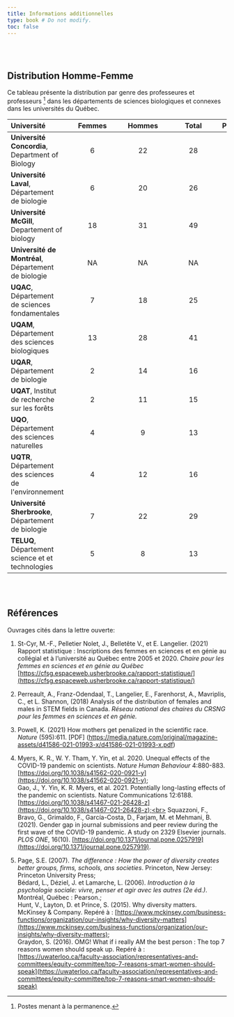 ```yaml
---
title: Informations additionnelles
type: book # Do not modify.
toc: false
---
```


<br>
<br>

## Distribution Homme-Femme 

Ce tableau présente la distribution par genre des professeures et professeurs [^1] dans les départements de sciences biologiques et connexes dans les universités du Québec.



Université  |   <div style="width:100px">Femmes </div>  |     <div style="width:100px"> Hommes</div>   |   <div style="width:100px">Total </div> |   <div style="width:100px">Pourcentage </div>	
:---| :---: |:---:|:---:|:---:
**Université Concordia**, Department of Biology     |  6 	|  22 	|  28 	|   21,4 
**Université Laval**, Département de biologie 	|   6	|20	|26	| 23,1
**Université McGill**, Departement of biology   	| 18 |	31 |	49 |	36,7
**Université de Montréal**, Département de biologie  	|   NA	|   NA	|   NA	|  NA 	
**UQAC**, Département de sciences fondamentales   	|   7	| 18 |	25 |	28
**UQAM**, Département des sciences biologiques |   13	| 28 |	41 | 31,7
**UQAR**, Département de biologie |   2 |	14 |	16 |	12,5
**UQAT**, Institut de recherche sur les forêts |  2	| 11 |	15	| 13,3
**UQO**, Département des sciences naturelles|   	4	 | 9	| 13 | 30.8
**UQTR**, Département des sciences de l'environnement|   4	 | 12	| 16	|25 
**Université Sherbrooke**, Département de biologie|   	7	| 22 |	29 |	24,1
**TELUQ**, Département science et et technologies|   5	| 8	  | 13 | 38,5

[^1]: Postes menant à la permanence.


<br>
<br>

## Références

Ouvrages cités dans la lettre ouverte:

1. St-Cyr, M.-F., Pelletier Nolet, J., Belletête V., et E. Langelier. (2021) Rapport statistique : Inscriptions des femmes en sciences et en génie au collégial et à l’université au Québec entre 2005 et 2020. *Chaire pour les femmes en sciences et en génie au Québec* [https://cfsg.espaceweb.usherbrooke.ca/rapport-statistique/](https://cfsg.espaceweb.usherbrooke.ca/rapport-statistique/)

2. Perreault, A., Franz-Odendaal, T., Langelier, E., Farenhorst, A., Mavriplis, C., et L. Shannon, (2018) Analysis of the distribution of females and males in STEM fields in Canada. *Réseau national des chaires du CRSNG pour les femmes en sciences et en génie.*

3. Powell, K. (2021) How mothers get penalized in the scientific race. *Nature* (595):611. [PDF] (https://media.nature.com/original/magazine-assets/d41586-021-01993-x/d41586-021-01993-x.pdf)

5. Myers, K. R., W. Y. Tham, Y. Yin, et al. 2020. Unequal effects of the COVID-19 pandemic on scientists. *Nature Human Behaviour* 4:880-883. [https://doi.org/10.1038/s41562-020-0921-y](https://doi.org/10.1038/s41562-020-0921-y); <br>
Gao, J., Y. Yin, K. R. Myers, et al. 2021. Potentially long-lasting effects of the pandemic on scientists. Nature Communications 12:6188. [https://doi.org/10.1038/s41467-021-26428-z](https://doi.org/10.1038/s41467-021-26428-z);<br> Squazzoni, F., Bravo, G., Grimaldo, F., García-Costa, D., Farjam, M. et Mehmani, B. (2021). Gender gap in journal submissions and peer review during the first wave of the COVID-19 pandemic. A study on 2329 Elsevier journals. *PLOS ONE*, 16(10). [https://doi.org/10.1371/journal.pone.0257919](https://doi.org/10.1371/journal.pone.0257919). 

6. Page, S.E. (2007). *The difference : How the power of diversity creates better groups, firms, schools, ans societies*.
Princeton, New Jersey: Princeton University Press; <br>
Bédard, L., Déziel, J. et Lamarche, L. (2006). *Introduction à la psychologie sociale: vivre, penser et agir avec les
autres (2e éd.)*. Montréal, Québec : Pearson.; <br>
Hunt, V., Layton, D. et Prince, S. (2015). Why diversity matters. McKinsey & Company. Repéré à : 
[https://www.mckinsey.com/business-functions/organization/our-insights/why-diversity-matters](https://www.mckinsey.com/business-functions/organization/our-insights/why-diversity-matters);  <br>
Graydon, S. (2016). OMG! What if i really AM the best person : The top 7 reasons women should speak up. Repéré à : [https://uwaterloo.ca/faculty-association/representatives-and-committees/equity-committee/top-7-reasons-smart-women-should-speak](https://uwaterloo.ca/faculty-association/representatives-and-committees/equity-committee/top-7-reasons-smart-women-should-speak) <br>

